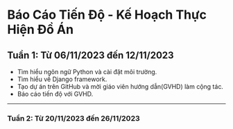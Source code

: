 # Báo Cáo Tiến Độ - Kế Hoạch Thực Hiện Đồ Án
## Tuần 1: Từ 06/11/2023 đến 12/11/2023
* Tìm hiểu ngôn ngữ Python và cài đặt môi trường.
* Tìm hiểu về Django framework.
* Tạo dự án trên GitHub và mời giáo viên hướng dẫn(GVHD) làm cộng tác.
* Báo cáo tiến độ với GVHD.
***
### Tuần 2: Từ 20/11/2023 đến 26/11/2023
